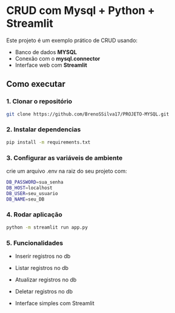 # CRUD com Mysql + Python + Streamlit

Este projeto é um exemplo prático de CRUD usando:
- Banco de dados **MYSQL**
- Conexão com o **mysql.connector**
- Interface web com **Streamlit**

## Como executar

### 1. Clonar o repositório

```bash
git clone https://github.com/BrenoSSilva17/PROJETO-MYSQL.git
```

### 2. Instalar dependencias
```bash
pip install -m requirements.txt
```

### 3. Configurar as variáveis de ambiente
crie um arquivo .env na raiz do seu projeto com:
```bash
DB_PASSWORD=sua_senha
DB_HOST=localhost
DB_USER=seu_usuario
DB_NAME=seu_DB
```

### 4. Rodar aplicação
```bash
python -m streamlit run app.py
```

### 5. Funcionalidades

- Inserir registros no db

- Listar registros no db

- Atualizar registros no db

- Deletar registros no db

- Interface simples com Streamlit